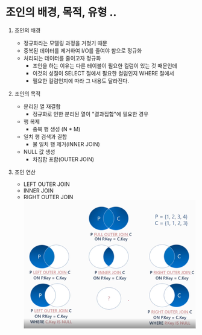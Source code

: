 # 조인의 배경, 목적, 유형 ..
1. 조인의 배경
    - 정규화라는 모델링 과정을 거쳤기 때문
    - 중복된 데이터를 제거하여 I/O를 줄여야 함으로 정규화
    - 처리되는 데이터를 줄이고자 정규화
      - 조인을 하는 이유는 다른 테이블이 필요한 컬럼이 있는 것 때문인데
      - 이것의 성질이 SELECT 절에서 필요한 컬럼인지 WHERE 절에서
      - 필요한 컬럼인지에 따라 그 내용도 달라진다.


2. 조인의 목적
    - 분리된 열 재결합
      - 정규화로 인한 분리된 열이 "결과집합"에 필요한 경우
    - 행 복제
      - 중복 행 생성 (N * M)
    - 일치 행 검색과 결합
      - 불 일치 행 제거(INNER JOIN)
    - NULL 값 생성
      - 차집합 포함(OUTER JOIN)


3. 조인 연산
    - LEFT OUTER JOIN
    - INNER JOIN
    - RIGHT OUTER JOIN
![join.png](join.png)